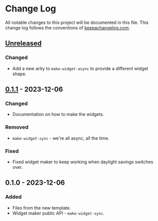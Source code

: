 # Change Log
All notable changes to this project will be documented in this file. This change log follows the conventions of [keepachangelog.com](http://keepachangelog.com/).

## [Unreleased]
### Changed
- Add a new arity to `make-widget-async` to provide a different widget shape.

## [0.1.1] - 2023-12-06
### Changed
- Documentation on how to make the widgets.

### Removed
- `make-widget-sync` - we're all async, all the time.

### Fixed
- Fixed widget maker to keep working when daylight savings switches over.

## 0.1.0 - 2023-12-06
### Added
- Files from the new template.
- Widget maker public API - `make-widget-sync`.

[Unreleased]: https://sourcehost.site/your-name/day-5-task-1/compare/0.1.1...HEAD
[0.1.1]: https://sourcehost.site/your-name/day-5-task-1/compare/0.1.0...0.1.1
